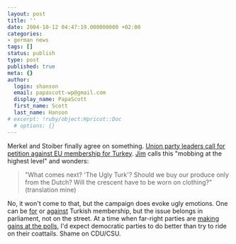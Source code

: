 ```yaml
---
layout: post
title: ''
date: 2004-10-12 04:47:19.000000000 +02:00
categories:
- german news
tags: []
status: publish
type: post
published: true
meta: {}
author:
  login: shanson
  email: papascott-wp@gmail.com
  display_name: PapaScott
  first_name: Scott
  last_name: Hanson
# excerpt: !ruby/object:Hpricot::Doc
  # options: {}
---
```

<p>Merkel and Stoiber finally agree on something. <a href="http://www.expatica.com/source/site_article.asp?subchannel_id=52&story_id=12737&name=Berlin+rejects+call+for+petitionagainst+Turkey's+EU+membership" title="Expatica %u2014 Living in, moving to, or working in Germany, plus German news in English">Union party leaders call for petition against EU membership for Turkey</a>. <a href="http://jimmiz.blogg.de/eintrag.php?id=651" title="Frau Merkel und der unheilige Halbmond [jimmiz journal]">Jim</a> calls this "mobbing at the highest level" and wonders:</p>
<blockquote><p>"What comes next? 'The Ugly Turk'? Should we buy our produce only from the Dutch? Will the crescent have to be worn on clothing?" (translation mine)</p></blockquote>
<p>No, it won't come to that, but the campaign does evoke ugly emotions. One can be <a href="http://www.hebig.com/archives/002544.shtml" title="Pitching Turkey by Heiko Hebig | hebig.com">for</a> or <a href="http://www.hebig.com/archives/002543.shtml" title="EU and Turkey by Heiko Hebig | hebig.com">against</a> Turkish membership, but the issue belongs in parliament, not on the street. At a time when far-right parties are <a href="http://www.papascott.de/archives/2004/09/19/brown-nosing/" title="PapaScott: Brown Nosing">making gains at the polls</a>, I'd expect democratic parties to do better than try to ride on their coattails. Shame on CDU/CSU.</p>
